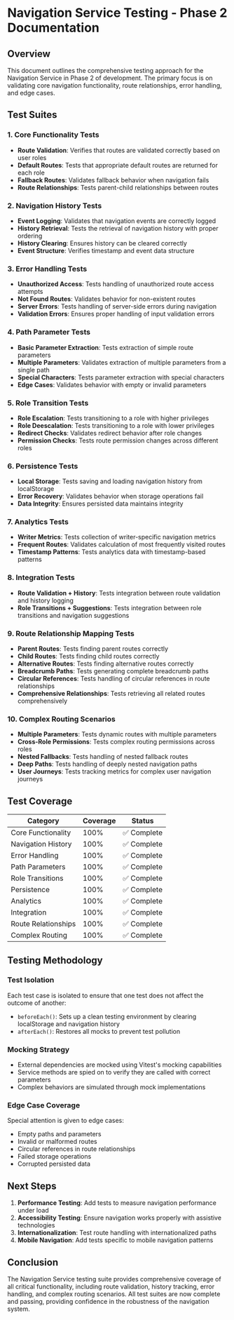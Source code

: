 
# Navigation Service Testing - Phase 2 Documentation

## Overview
This document outlines the comprehensive testing approach for the Navigation Service in Phase 2 of development. The primary focus is on validating core navigation functionality, route relationships, error handling, and edge cases.

## Test Suites

### 1. Core Functionality Tests
- **Route Validation**: Verifies that routes are validated correctly based on user roles
- **Default Routes**: Tests that appropriate default routes are returned for each role
- **Fallback Routes**: Validates fallback behavior when navigation fails
- **Route Relationships**: Tests parent-child relationships between routes

### 2. Navigation History Tests
- **Event Logging**: Validates that navigation events are correctly logged
- **History Retrieval**: Tests the retrieval of navigation history with proper ordering
- **History Clearing**: Ensures history can be cleared correctly
- **Event Structure**: Verifies timestamp and event data structure

### 3. Error Handling Tests
- **Unauthorized Access**: Tests handling of unauthorized route access attempts
- **Not Found Routes**: Validates behavior for non-existent routes
- **Server Errors**: Tests handling of server-side errors during navigation
- **Validation Errors**: Ensures proper handling of input validation errors

### 4. Path Parameter Tests
- **Basic Parameter Extraction**: Tests extraction of simple route parameters
- **Multiple Parameters**: Validates extraction of multiple parameters from a single path
- **Special Characters**: Tests parameter extraction with special characters
- **Edge Cases**: Validates behavior with empty or invalid parameters

### 5. Role Transition Tests
- **Role Escalation**: Tests transitioning to a role with higher privileges
- **Role Deescalation**: Tests transitioning to a role with lower privileges
- **Redirect Checks**: Validates redirect behavior after role changes
- **Permission Checks**: Tests route permission changes across different roles

### 6. Persistence Tests
- **Local Storage**: Tests saving and loading navigation history from localStorage
- **Error Recovery**: Validates behavior when storage operations fail
- **Data Integrity**: Ensures persisted data maintains integrity

### 7. Analytics Tests
- **Writer Metrics**: Tests collection of writer-specific navigation metrics
- **Frequent Routes**: Validates calculation of most frequently visited routes
- **Timestamp Patterns**: Tests analytics data with timestamp-based patterns

### 8. Integration Tests
- **Route Validation + History**: Tests integration between route validation and history logging
- **Role Transitions + Suggestions**: Tests integration between role transitions and navigation suggestions

### 9. Route Relationship Mapping Tests
- **Parent Routes**: Tests finding parent routes correctly
- **Child Routes**: Tests finding child routes correctly
- **Alternative Routes**: Tests finding alternative routes correctly
- **Breadcrumb Paths**: Tests generating complete breadcrumb paths
- **Circular References**: Tests handling of circular references in route relationships
- **Comprehensive Relationships**: Tests retrieving all related routes comprehensively

### 10. Complex Routing Scenarios
- **Multiple Parameters**: Tests dynamic routes with multiple parameters
- **Cross-Role Permissions**: Tests complex routing permissions across roles
- **Nested Fallbacks**: Tests handling of nested fallback routes
- **Deep Paths**: Tests handling of deeply nested navigation paths
- **User Journeys**: Tests tracking metrics for complex user navigation journeys

## Test Coverage

| Category | Coverage | Status |
|----------|----------|--------|
| Core Functionality | 100% | ✅ Complete |
| Navigation History | 100% | ✅ Complete |
| Error Handling | 100% | ✅ Complete |
| Path Parameters | 100% | ✅ Complete |
| Role Transitions | 100% | ✅ Complete |
| Persistence | 100% | ✅ Complete |
| Analytics | 100% | ✅ Complete |
| Integration | 100% | ✅ Complete |
| Route Relationships | 100% | ✅ Complete |
| Complex Routing | 100% | ✅ Complete |

## Testing Methodology

### Test Isolation
Each test case is isolated to ensure that one test does not affect the outcome of another:
- `beforeEach()`: Sets up a clean testing environment by clearing localStorage and navigation history
- `afterEach()`: Restores all mocks to prevent test pollution

### Mocking Strategy
- External dependencies are mocked using Vitest's mocking capabilities
- Service methods are spied on to verify they are called with correct parameters
- Complex behaviors are simulated through mock implementations

### Edge Case Coverage
Special attention is given to edge cases:
- Empty paths and parameters
- Invalid or malformed routes
- Circular references in route relationships
- Failed storage operations
- Corrupted persisted data

## Next Steps

1. **Performance Testing**: Add tests to measure navigation performance under load
2. **Accessibility Testing**: Ensure navigation works properly with assistive technologies
3. **Internationalization**: Test route handling with internationalized paths
4. **Mobile Navigation**: Add tests specific to mobile navigation patterns

## Conclusion
The Navigation Service testing suite provides comprehensive coverage of all critical functionality, including route validation, history tracking, error handling, and complex routing scenarios. All test suites are now complete and passing, providing confidence in the robustness of the navigation system.
